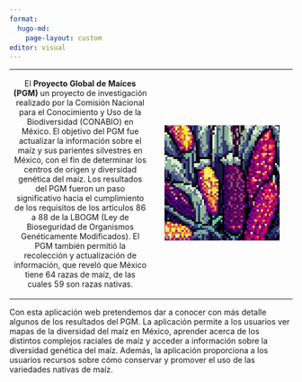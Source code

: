 ```yaml
---
format: 
  hugo-md:
    page-layout: custom
editor: visual
---
```


<table>
<colgroup>
<col style="width: 50%" />
<col style="width: 50%" />
</colgroup>
<tbody>
<tr class="odd">
<td style="text-align: center;"><div width="50.0%" data-layout-align="center">
<p>El <strong>Proyecto Global de Maíces (PGM)</strong> un proyecto de investigación realizado por la Comisión Nacional para el Conocimiento y Uso de la Biodiversidad (CONABIO) en México. El objetivo del PGM fue actualizar la información sobre el maíz y sus parientes silvestres en México, con el fin de determinar los centros de origen y diversidad genética del maíz. Los resultados del PGM fueron un paso significativo hacia el cumplimiento de los requisitos de los artículos 86 a 88 de la LBOGM (Ley de Bioseguridad de Organismos Genéticamente Modificados). El PGM también permitió la recolección y actualización de información, que reveló que México tiene 64 razas de maíz, de las cuales 59 son razas nativas.</p>
</div></td>
<td style="text-align: center;"><div data-fig-alt="Pixel art maíces nativos de México" width="50.0%" data-layout-align="center" data-fig.extended="false">
<p><a href="https://www.biodiversidad.gob.mx/diversidad/proyectoMaices"><img src="pgm_pixel.png" data-fig.extended="false" /></a></p>
</div></td>
</tr>
</tbody>
</table>

Con esta aplicación web pretendemos dar a conocer con más detalle algunos de los resultados del PGM. La aplicación permite a los usuarios ver mapas de la diversidad del maíz en México, aprender acerca de los distintos complejos raciales de maíz y acceder a información sobre la diversidad genética del maíz. Además, la aplicación proporciona a los usuarios recursos sobre cómo conservar y promover el uso de las variedades nativas de maíz.
